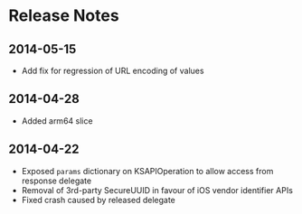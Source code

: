 # Release Notes

## 2014-05-15

- Add fix for regression of URL encoding of values

## 2014-04-28

- Added arm64 slice

## 2014-04-22

- Exposed `params` dictionary on KSAPIOperation to allow access from response delegate
- Removal of 3rd-party SecureUUID in favour of iOS vendor identifier APIs
- Fixed crash caused by released delegate